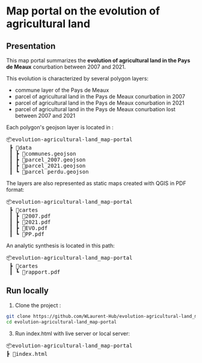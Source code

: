 # Map portal on the evolution of agricultural land

## Presentation

This map portal summarizes the **evolution of agricultural land in the Pays de Meaux** conurbation between 2007 and 2021.

This evolution is characterized by several polygon layers:
- commune layer of the Pays de Meaux
- parcel of agricultural land in the Pays de Meaux conurbation in 2007
- parcel of agricultural land in the Pays de Meaux conurbation in 2021
- parcel of agricultural land in the Pays de Meaux conurbation lost between 2007 and 2021

Each polygon's geojson layer is located in :
<pre>
📦evolution-agricultural-land_map-portal
 ┣ 📂data
 ┃ ┣ 📜communes.geojson
 ┃ ┣ 📜parcel_2007.geojson
 ┃ ┣ 📜parcel_2021.geojson
 ┃ ┗ 📜parcel_perdu.geojson
</pre>

The layers are also represented as static maps created with QGIS in PDF format:
<pre>
📦evolution-agricultural-land_map-portal
 ┣ 📂cartes
 ┃ ┣ 📜2007.pdf
 ┃ ┣ 📜2021.pdf
 ┃ ┣ 📜EVO.pdf
 ┃ ┗ 📜PP.pdf
</pre>

An analytic synthesis is located in this path:
<pre>
📦evolution-agricultural-land_map-portal
 ┣ 📂cartes
 ┃ ┗ 📜rapport.pdf
</pre>

## Run locally

1. Clone the project :

```bash
git clone https://github.com/WLaurent-Hub/evolution-agricultural-land_map-portal.git
cd evolution-agricultural-land_map-portal
```

3. Run index.html with live server or local server:
<pre>
📦evolution-agricultural-land_map-portal
┣ 📜index.html
</pre>
